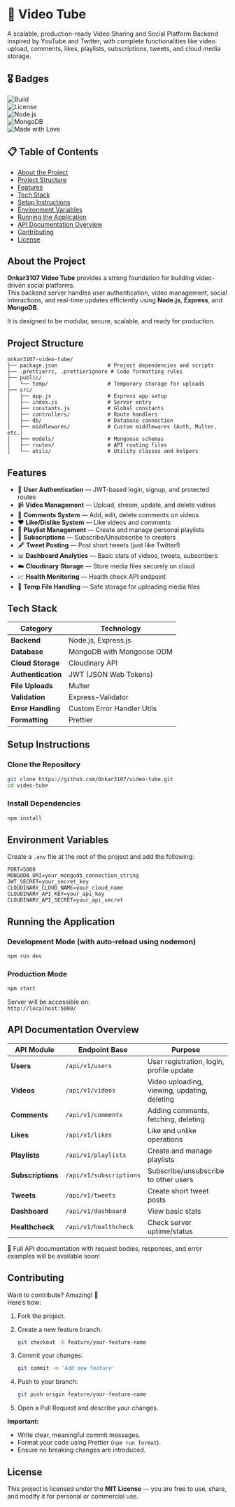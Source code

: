 # 🎥 Video Tube

A scalable, production-ready Video Sharing and Social Platform Backend inspired by YouTube and Twitter, with complete functionalities like video upload, comments, likes, playlists, subscriptions, tweets, and cloud media storage.

## 🎖️ Badges

![Build](https://img.shields.io/badge/build-passing-brightgreen)  
![License](https://img.shields.io/badge/license-MIT-blue.svg)  
![Node.js](https://img.shields.io/badge/node.js-18.x-brightgreen)  
![MongoDB](https://img.shields.io/badge/database-MongoDB-green)  
![Made with Love](https://img.shields.io/badge/made%20with-%E2%9D%A4-red)

## 📋 Table of Contents

- [About the Project](#about-the-project)
- [Project Structure](#project-structure)
- [Features](#features)
- [Tech Stack](#tech-stack)
- [Setup Instructions](#setup-instructions)
- [Environment Variables](#environment-variables)
- [Running the Application](#running-the-application)
- [API Documentation Overview](#api-documentation-overview)
- [Contributing](#contributing)
- [License](#license)

## About the Project

**Onkar3107 Video Tube** provides a strong foundation for building video-driven social platforms.  
This backend server handles user authentication, video management, social interactions, and real-time updates efficiently using **Node.js**, **Express**, and **MongoDB**.

It is designed to be modular, secure, scalable, and ready for production.

## Project Structure

```
onkar3107-video-tube/
├── package.json                # Project dependencies and scripts
├── .prettierrc, .prettierignore # Code formatting rules
├── public/
│   └── temp/                   # Temporary storage for uploads
├── src/
│   ├── app.js                  # Express app setup
│   ├── index.js                # Server entry
│   ├── constants.js            # Global constants
│   ├── controllers/            # Route handlers
│   ├── db/                     # Database connection
│   ├── middlewares/            # Custom middlewares (Auth, Multer, etc.)
│   ├── models/                 # Mongoose schemas
│   ├── routes/                 # API routing files
│   └── utils/                  # Utility classes and helpers
```

## Features

- 🔐 **User Authentication** — JWT-based login, signup, and protected routes
- 📹 **Video Management** — Upload, stream, update, and delete videos
- 💬 **Comments System** — Add, edit, delete comments on videos
- ❤️ **Like/Dislike System** — Like videos and comments
- 📜 **Playlist Management** — Create and manage personal playlists
- 👥 **Subscriptions** — Subscribe/Unsubscribe to creators
- 🖋️ **Tweet Posting** — Post short tweets (just like Twitter!)
- 📊 **Dashboard Analytics** — Basic stats of videos, tweets, subscribers
- ☁️ **Cloudinary Storage** — Store media files securely on cloud
- 📈 **Health Monitoring** — Health check API endpoint
- 🧹 **Temp File Handling** — Safe storage for uploading media files

## Tech Stack

| Category         | Technology              |
|------------------|-------------------------|
| **Backend**      | Node.js, Express.js     |
| **Database**     | MongoDB with Mongoose ODM |
| **Cloud Storage**| Cloudinary API          |
| **Authentication** | JWT (JSON Web Tokens) |
| **File Uploads** | Multer                  |
| **Validation**   | Express-Validator       |
| **Error Handling** | Custom Error Handler Utils |
| **Formatting**   | Prettier                |

## Setup Instructions

### Clone the Repository

```bash
git clone https://github.com/Onkar3107/video-tube.git
cd video-tube
```

### Install Dependencies

```bash
npm install
```

## Environment Variables

Create a `.env` file at the root of the project and add the following:

```dotenv
PORT=5000
MONGODB_URI=your_mongodb_connection_string
JWT_SECRET=your_secret_key
CLOUDINARY_CLOUD_NAME=your_cloud_name
CLOUDINARY_API_KEY=your_api_key
CLOUDINARY_API_SECRET=your_api_secret
```

## Running the Application

### Development Mode (with auto-reload using nodemon)

```bash
npm run dev
```

### Production Mode

```bash
npm start
```

Server will be accessible on:  
`http://localhost:5000/`

## API Documentation Overview

| API Module      | Endpoint Base         | Purpose                              |
|------------------|-----------------------|--------------------------------------|
| **Users**        | `/api/v1/users`       | User registration, login, profile update |
| **Videos**       | `/api/v1/videos`      | Video uploading, viewing, updating, deleting |
| **Comments**     | `/api/v1/comments`    | Adding comments, fetching, deleting |
| **Likes**        | `/api/v1/likes`       | Like and unlike operations          |
| **Playlists**    | `/api/v1/playlists`   | Create and manage playlists         |
| **Subscriptions**| `/api/v1/subscriptions` | Subscribe/unsubscribe to other users |
| **Tweets**       | `/api/v1/tweets`      | Create short tweet posts            |
| **Dashboard**    | `/api/v1/dashboard`   | View basic stats                    |
| **Healthcheck**  | `/api/v1/healthcheck` | Check server uptime/status          |

🔖 Full API documentation with request bodies, responses, and error examples will be available soon!

## Contributing

Want to contribute? Amazing! 🚀  
Here’s how:

1. Fork the project.
2. Create a new feature branch:

    ```bash
    git checkout -b feature/your-feature-name
    ```

3. Commit your changes:

    ```bash
    git commit -m 'Add new feature'
    ```

4. Push to your branch:

    ```bash
    git push origin feature/your-feature-name
    ```

5. Open a Pull Request and describe your changes.

**Important:**

- Write clear, meaningful commit messages.
- Format your code using Prettier (`npm run format`).
- Ensure no breaking changes are introduced.

## License

This project is licensed under the **MIT License** — you are free to use, share, and modify it for personal or commercial use.

